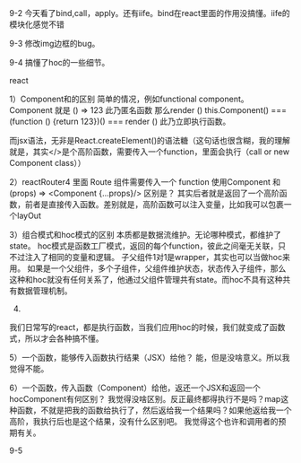 9-2
今天看了bind,call，apply。还有iife。bind在react里面的作用没搞懂。iife的模块化感觉不错

9-3
修改img边框的bug。

9-4
搞懂了hoc的一些细节。

react

1）Component和<Component />的区别
简单的情况，例如functional component。
Component 就是 () => 123 此乃匿名函数
那么render () this.Component() === (function () {return 123})() === render () <Component /> 此乃立即执行函数。

而jsx语法，无非是React.createElement()的语法糖（这句话也很含糊，我的理解就是，其实</>是个高阶函数，需要传入一个function，里面会执行（call or new Component class））

2）reactRouter4 里面 Route 组件需要传入一个 function 使用Component 和 (props) => <Component {...props}/> 区别是？
其实后者就是返回了一个高阶函数，前者是直接传入函数。差别就是，高阶函数可以注入变量，比如我可以包裹一个layOut

3）组合模式和hoc模式的区别
本质都是数据流维护。无论哪种模式，都维护了state。
hoc模式是函数工厂模式，返回的每个function，彼此之间毫无关联，只不过注入了相同的变量和逻辑。
子父组件1对1是wrapper，其实也可以当做hoc来用。
如果是一个父组件，多个子组件，父组件维护状态，状态传入子组件，那么这种和hoc就没有任何关系了，他通过父组件管理共有state。而hoc不具有这种共有数据管理机制。

4)
我们日常写的react，都是执行函数，当我们应用hoc的时候，我们就变成了函数式，所以才会各种搞不懂。

5）一个函数，能够传入函数执行结果（JSX）给他？
能，但是没啥意义。所以我觉得不能。

6）一个函数，传入函数（Component）给他，返还一个JSX和返回一个hocComponent有何区别？
我觉得没啥区别。反正最终都得执行不是吗？map这种函数，不就是把我的函数给执行了，然后返给我一个结果吗？如果他返给我一个高阶，我执行后也是这个结果，没有什么区别吧。
我觉得这个也许和调用者的预期有关。




9-5